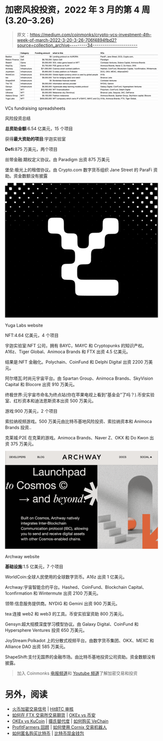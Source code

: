 # 加密风投投资，2022 年 3 月的第 4 周(3.20–3.26)

> 原文：<https://medium.com/coinmonks/crypto-vcs-investment-4th-week-of-march-2022-3-20-3-26-706f4894fbd2?source=collection_archive---------34----------------------->

![](img/5c96c2553401e377d7d12e586b218c17.png)

VCs fundraising spreadsheets

风险投资总结

**总资助金额**:6.54 亿美元，15 个项目

获得**最大资助的项目**:宇迦实验室

**Defi**:875 万美元，两个项目

丝带金融:期权定义协议。由 Paradigm 出资 875 万美元

堡垒:极光上的租借协议。由 Crypto.com 数字货币组织 Jane Street 的 ParaFi 资助。资金数额没有披露

![](img/23e5fd15dddf84d6f70ced28e2ef4bad.png)

Yuga Labs website

NFT:4.64 亿美元，4 个项目

宇迦实验室:NFT 公司，拥有 BAYC，MAYC 和 Cryptopunks 的知识产权。A16z、Tiger Global、Animoca Brands 和 FTX 出资 4.5 亿美元。

结果是:NFT 金融化。Polychain、CoinFund 和 Delphi Digital 出资 2200 万美元。

阿尔塔瓦:时尚元宇宙平台。由 Spartan Group、Animoca Brands、SkyVision Capital 和 Blocore 出资 910 万美元。

终极世界:元宇宙市命名为终点站(你在苹果电视上看到“基金会”了吗？).币安实验室、红杉资本和迪法恩斯资本出资 500 万美元。

游戏:900 万美元，2 个项目

索拉纳视频游戏。500 万美元由比特币基地风险投资、索拉纳资本和 Animoca Brands 投资..

克莱城:P2E 在克莱的游戏。Animoca Brands、Naver Z、OKX 和 Do Kwon 出资 375 万美元。

![](img/dc77328a6ba0fbb395fbe14e2088168f.png)

Archway website

**基础设施**:1.5 亿美元，7 个项目

WorldCoin:全球人民使用的全球数字货币。A16z 出资 1 亿美元。

Archway:宇宙智能合约平台。Hashed、CoinFund、Blockchain Capital、1confirmation 和 Wintermute 出资 2100 万美元。

领带:信息服务提供商。NYDIG 和 Gemini 出资 900 万美元。

tea:连接 web2 和 web3 的工具。币安实验室资助 800 万美元。

Gensyn:超大规模深度学习模型协议。由 Galaxy Digital、CoinFund 和 Hypersphere Ventures 投资 650 万美元。

JoyStream:Polkadot 上的分散式视频平台。由数字货币集团、OKX、MEXC 和 Alliance DAO 出资 585 万美元。

ShapeShift:支付无国界的金融市场。由比特币基地投资公司资助。资金数额没有披露。

> 加入 Coinmonks [电报频道](https://t.me/coincodecap)和 [Youtube 频道](https://www.youtube.com/c/coinmonks/videos)了解加密交易和投资

# 另外，阅读

*   [火币加密交易信号](https://coincodecap.com/huobi-crypto-trading-signals) | [HitBTC 审核](/coinmonks/hitbtc-review-c5143c5d53c2)
*   [如何在 FTX 交易所交易期货](https://coincodecap.com/ftx-futures-trading) | [OKEx vs 币安](https://coincodecap.com/okex-vs-binance)
*   [OKEx vs KuCoin](https://coincodecap.com/okex-kucoin) | [摄氏替代度](https://coincodecap.com/celsius-alternatives) | [如何购买 VeChain](https://coincodecap.com/buy-vechain)
*   [ProfitFarmers 回顾](https://coincodecap.com/profitfarmers-review) | [如何使用 Cornix 交易机器人](https://coincodecap.com/cornix-trading-bot)
*   [如何匿名购买比特币](https://coincodecap.com/buy-bitcoin-anonymously) | [比特币现金钱包](https://coincodecap.com/bitcoin-cash-wallets)